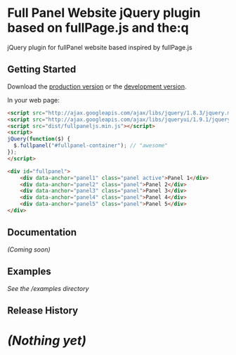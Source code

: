 # Full Panel Website jQuery plugin based on fullPage.js and the:q

jQuery plugin for fullPanel website based inspired by fullPage.js 

## Getting Started

Download the [production version][min] or the [development version][max].

[min]: https://github.com/moxienyc/FullPanel.js/blob/master/dist/jquery.fullpanel.min.js
[max]: https://github.com/moxienyc/FullPanel.js/blob/master/dist/jquery.fullpanel.js

In your web page:

```html
<script src="http://ajax.googleapis.com/ajax/libs/jquery/1.8.3/jquery.min.js"></script>
<script src="http://ajax.googleapis.com/ajax/libs/jqueryui/1.9.1/jquery-ui.min.js"></script>
<script src="dist/fullpaneljs.min.js"></script>
<script>
jQuery(function($) {
  $.fullpanel("#fullpanel-container"); // "awesome"
});
</script>

<div id="fullpanel">
    <div data-anchor="panel1" class="panel active">Panel 1</div>
    <div data-anchor="panel2" class="panel">Panel 2</div>
    <div data-anchor="panel3" class="panel">Panel 3</div>
    <div data-anchor="panel4" class="panel">Panel 4</div>
    <div data-anchor="panel5" class="panel">Panel 5</div>
</div>

```

## Documentation
_(Coming soon)_

## Examples
_See the /examples directory_

## Release History
_(Nothing yet)_
=======

